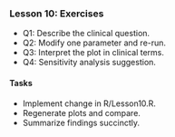 ### Lesson 10: Exercises

- Q1: Describe the clinical question.
- Q2: Modify one parameter and re-run.
- Q3: Interpret the plot in clinical terms.
- Q4: Sensitivity analysis suggestion.

#### Tasks
- Implement change in R/Lesson10.R.
- Regenerate plots and compare.
- Summarize findings succinctly.

